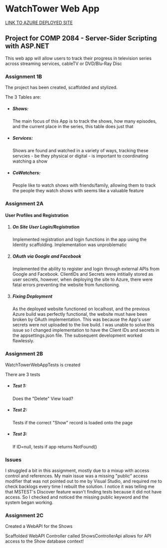 <h1>WatchTower Web App</h1>
<a href="https://watchtowerapp.azurewebsites.net/">LINK TO AZURE DEPLOYED SITE</a>
<h2>Project for COMP 2084 - Server-Sider Scripting with ASP.NET</h2>
<p>This web app will allow users to track their progress in television series across streaming services, cableTV or DVD/Blu-Ray Disc</p>

<h3>Assignment 1B</h3>
<p>The project has been created, scaffolded and stylized.</p>
<p>The 3 Tables are:</p>
<ul>
  <li><h5>Shows:</h5>The main focus of this App is to track the shows, how many episodes, and the current place in the series, this table does just that</li>  
  <li><h5>Services:</h5>Shows are found and watched in a variety of ways, tracking these servcies - be they physical or digital - is important to coordinating watching a show</li>  
  <li><h5>CoWatchers:</h5>People like to watch shows with friends/family, allowing them to track the people they watch shows with seems like a valuable feature</li>  
</ul>

<h3>Assignment 2A</h3>
<h4>User Profiles and Registration</h4>
<ol>
	<li>
		<h5>On Site User Login/Registration</h5>
		<p>Implemented registration and login functions in the app using the Identity scaffolding. Implementation was unproblematic</p>
	</li>
	<li>
		<h5>OAuth via Google and Facebook</h5>
		<p>Implemented the ability to register and login through external APIs from Google and Facebook. ClientIDs and Secrets were intitially stored as user secrets, however, when deploying the site to Azure, there were fatal errors preventing the website from functioning.</p>
	</li>
	<li>
		<h5>Fixing Deployment</h5>
		<p>As the deployed website functioned on localhost, and the previous Azure build was perfectly functional, the website must have been broken by OAuth implementation. This was because the App's user secrets were not uploaded to the live build. I was unable to solve this issue so I changed implementation to have the Client IDs and secrets in the appsettings.json file. The subsequent development worked flawlessly.</p>
	</li>
</ol>

<h3>Assignment 2B</h3>
<p>WatchTowerWebAppTests is created</p>
<p>There are 3 tests</p>
<ul>
  <li><h5>Test 1:</h5> Does the "Delete" View load?</li>  
  <li><h5>Test 2:</h5> Tests if the correct "Show" record is loaded onto the page</li>  
  <li><h5>Test 3:</h5> If ID=null, tests if app returns NotFound()</li>  
</ul>

<h3>Issues</h3>
<p>I struggled a bit in this assignment, mostly due to a mixup with access control and references. My main issue was a missing "public" access modifier that was not pointed out to me by Visual Studio, and required me to check backlogs every time I rebuilt the solution. I notice it was telling me that MSTEST's Discover feature wasn't finding tests because it did not have access. So I checked and noticed the missing public keyword and the system began working. </p>

<h3>Assignment 2C</h3>
<p>Created a WebAPI for the Shows</p>

<p>Scaffolded WebAPI Controller called ShowsControllerApi allows for API access to the Show database context!</p>